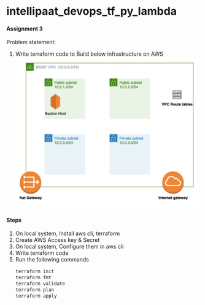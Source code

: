 # intellipaat_devops_tf_py_lambda

#### Assignment 3
Problem statement:
1. Write terraform code to Build below infrastructure on AWS
![AWS](../images/assignment_3.png "AWS VPC")

#### Steps
1. On local system, Install aws cli, terraform
2. Create AWS Access key & Secret
3. On local system, Configure them in aws cli
4. Write terraform code
5. Run the following commands 
   ```
   terraform init
   terraform fmt
   terraform validate
   terraform plan
   terraform apply
   ```
